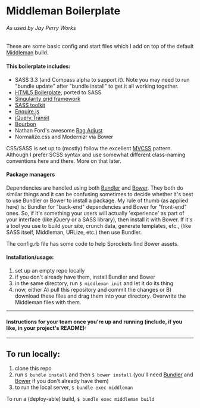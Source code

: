 # Middleman Boilerplate
###### As used by Jay Perry Works

These are some basic config and start files which I add on top of the default [Middleman](http://middlemanapp.com) build. 

#### This boilerplate includes:

- SASS 3.3 (and Compass alpha to support it). Note you may need to run "bundle update" after "bundle install" to get it all working together.
- [HTML5 Boilerplate](http://html5boilerplate.com), ported to SASS
- [Singularity grid framework](https://github.com/Team-Sass/Singularity)
- [SASS toolkit](https://github.com/Team-Sass/toolkit)
- [Enquire.js](http://wicky.nillia.ms/enquire.js/)
- [jQuery.Transit](http://ricostacruz.com/jquery.transit/)
- [Bourbon](http://bourbon.io)
- Nathan Ford's awesome [Rag Adjust](https://github.com/nathanford/ragadjust)
- Normalize.css and Modernizr via Bower

CSS/SASS is set up to (mostly) follow the excellent [MVCSS](http://mvcss.github.io) pattern. Although I prefer SCSS syntax and use somewhat different class-naming conventions here and there. More on that later.

#### Package managers

Dependencies are handled using both [Bundler](http://bundler.io) and [Bower](http://bower.io). They both do similar things and it can be confusing sometimes to decide whether it's best to use Bundler or Bower to install a package. My rule of thumb (as applied here) is: Bundler for "back-end" dependencies and Bower for "front-end" ones. So, if it's something your users will actually 'experience' as part of your interface (like jQuery or a SASS library), then install it with Bower. If it's a tool you use to build your site, crunch data, generate templates, etc., (like SASS itself, Middleman, URLize, etc.) then use Bundler.

The config.rb file has some code to help Sprockets find Bower assets.


#### Installation/usage:

1. set up an empty repo locally
2. if you don't already have them, install Bundler and Bower
2. in the same directory, run `$ middleman init` and let it do its thing
3. now, either A) pull this repository and commit the changes or B) download these files and drag them into your directory. Overwrite the Middleman files with them.

----

#### Instructions for your team once you're up and running (include, if you like, in your project's README):

----

## To run locally:

1. clone this repo
2. run `$ bundle install` and then `$ bower install` (you'll need [Bundler](http://bundler.io) and [Bower](http://bower.io) if you don't already have them)
3. to run the local server, `$ bundle exec middleman`

To run a (deploy-able) build, `$ bundle exec middleman build`
